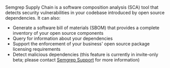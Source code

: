Semgrep Supply Chain is a software composition analysis (SCA) tool that detects security vulnerabilities in your codebase introduced by open source dependencies. It can also:

* Generate a software bill of materials (SBOM) that provides a complete inventory of your open source components
* Query for information about your dependencies
* Support the enforcement of your business' open source package licensing requirements
* Detect malicious dependencies (this feature is currently in invite-only beta; please contact [Semgrep Support](/support) for more information)
